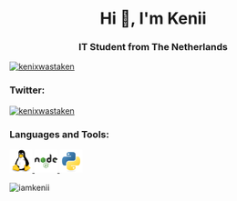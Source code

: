 <h1 align="center">Hi 👋, I'm Kenii</h1>
<h3 align="center">IT Student from The Netherlands</h3>

<p align="left"> <a href="https://twitter.com/kenixwastaken" target="blank"><img src="https://img.shields.io/twitter/follow/kenixwastaken?logo=twitter&style=for-the-badge" alt="kenixwastaken" /></a> </p>

<h3 align="left">Twitter:</h3>
<p align="left">
<a href="https://twitter.com/kenixwastaken" target="blank"><img align="center" src="https://raw.githubusercontent.com/rahuldkjain/github-profile-readme-generator/master/src/images/icons/Social/twitter.svg" alt="kenixwastaken" height="30" width="40" /></a>
</p>

<h3 align="left">Languages and Tools:</h3>
<p align="left"> <a href="https://www.linux.org/" target="_blank" rel="noreferrer"> <img src="https://raw.githubusercontent.com/devicons/devicon/master/icons/linux/linux-original.svg" alt="linux" width="40" height="40"/> </a> <a href="https://nodejs.org" target="_blank" rel="noreferrer"> <img src="https://raw.githubusercontent.com/devicons/devicon/master/icons/nodejs/nodejs-original-wordmark.svg" alt="nodejs" width="40" height="40"/> </a> <a href="https://www.python.org" target="_blank" rel="noreferrer"> <img src="https://raw.githubusercontent.com/devicons/devicon/master/icons/python/python-original.svg" alt="python" width="40" height="40"/> </a> </p>

<p><img align="center" src="https://github-readme-stats.vercel.app/api/top-langs?username=iamkenii&show_icons=true&locale=en&layout=compact" alt="iamkenii" /></p>
